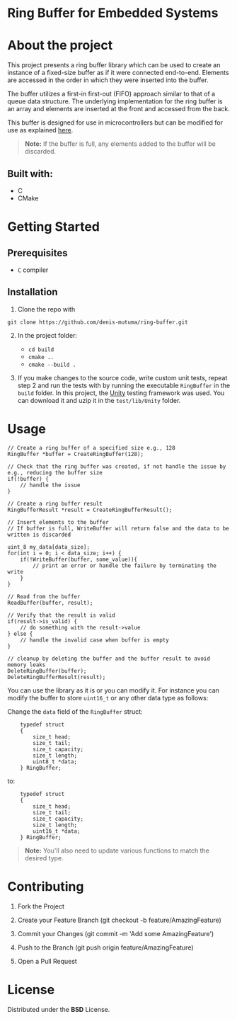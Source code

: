 # Ring Buffer for Embedded Systems

# About the project

This project presents a ring buffer library which can be used to create an instance of a fixed-size buffer as if it were connected end-to-end. Elements are accessed in the order in which they were inserted into the buffer.

The buffer utilizes a first-in first-out (FIFO) approach similar to that of a queue data structure. The underlying implementation for the ring buffer is an array and elements are inserted at the front and accessed from the back.

This buffer is designed for use in microcontrollers but can be modified for use as explained [here](#usage).

> **Note:** If the buffer is full, any elements added to the buffer will be discarded.

## Built with:
 - C
 - CMake

# Getting Started

## Prerequisites  

- `C` compiler

## Installation
1. Clone the repo with
```
git clone https://github.com/denis-mutuma/ring-buffer.git
```

2. In the project folder:
   -  `cd build`
   -  `cmake ..`
   -  `cmake --build .`

3. If you make changes to the source code, write custom unit tests, repeat step 2 and run the tests with by running the executable `RingBuffer` in the `build` folder. In this project, the [Unity](https://github.com/ThrowTheSwitch/Unity) testing framework was used. You can download it and uzip it in the `test/lib/Unity` folder.

# Usage

```
// Create a ring buffer of a specified size e.g., 128
RingBuffer *buffer = CreateRingBuffer(128);

// Check that the ring buffer was created, if not handle the issue by e.g., reducing the buffer size
if(!buffer) {
    // handle the issue
}

// Create a ring buffer result
RingBufferResult *result = CreateRingBufferResult();

// Insert elements to the buffer
// If buffer is full, WriteBuffer will return false and the data to be written is discarded

uint_8 my_data[data_size];
for(int i = 0; i < data_size; i++) {
    if(!WriteBuffer(buffer, some_value)){
        // print an error or handle the failure by terminating the write
    }
}

// Read from the buffer
ReadBuffer(buffer, result);

// Verify that the result is valid
if(result->is_valid) {
    // do something with the result->value
} else {
    // handle the invalid case when buffer is empty
}

// cleanup by deleting the buffer and the buffer result to avoid memory leaks
DeleteRingBuffer(buffer);
DeleteRingBufferResult(result);
```


You can use the library as it is or you can modify it. For instance you can modify the buffer to store `uint16_t` or any other data type as follows:

Change the `data` field of the `RingBuffer` struct:
```
    typedef struct
    {
        size_t head;
        size_t tail;
        size_t capacity;
        size_t length;
        uint8_t *data;
    } RingBuffer;
```
to:

```
    typedef struct
    {
        size_t head;
        size_t tail;
        size_t capacity;
        size_t length;
        uint16_t *data;
    } RingBuffer;
```
> **Note:** You'll also need to update various functions to match the desired type.

# Contributing

1. Fork the Project

2. Create your Feature Branch (git checkout -b feature/AmazingFeature)

3. Commit your Changes (git commit -m 'Add some AmazingFeature')

4. Push to the Branch (git push origin feature/AmazingFeature)

5. Open a Pull Request

# License

Distributed under the **BSD** License.